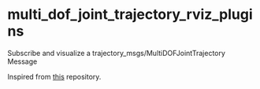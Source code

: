 # multi_dof_joint_trajectory_rviz_plugins

Subscribe and visualize a trajectory_msgs/MultiDOFJointTrajectory Message

Inspired from [this](https://github.com/ANYbotics/kindr_ros/tree/master/multi_dof_joint_trajectory_rviz_plugins) repository.

